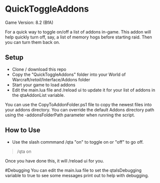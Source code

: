 # QuickToggleAddons
Game Version: 8.2 (BfA)

For a quick way to toggle on/off a list of addons in-game. This addon will help quickly turn off, say, a list of memory hogs before starting raid. Then you can turn them back on.

## Setup
* Clone / download this repo
* Copy the "QuickToggleAddons" folder into your World of Warcraft/_retail_/Interface/Addons folder
* Start your game to load addons
* Edit the main.lua file and /reload ui to update it for your list of addons in the qtaAddonList variable.

You can use the CopyToAddonFolder.ps1 file to copy the newest files into your addons directory. You can override the default Addons directory path using the -addonsFolderPath parameter when running the script.

## How to Use
* Use the slash commmand /qta "on" to toggle on or "off" to go off.
> /qta on

Once you have done this, it will /reload ui for you.

#Debugging
You can edit the main.lua file to set the qtaIsDebugging variable to true to see some messages print out to help with debugging.